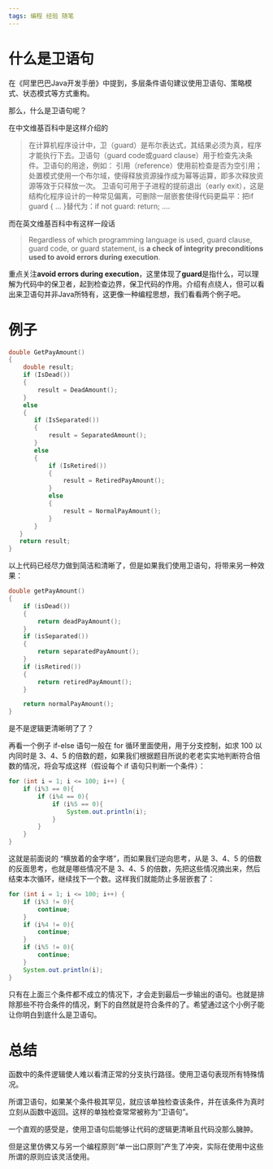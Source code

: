 ```yaml
---
tags: 编程 经验 随笔
---
```




# 什么是卫语句

在《阿里巴巴Java开发手册》中提到，多层条件语句建议使用卫语句、策略模式、状态模式等方式重构。

那么，什么是卫语句呢？

在中文维基百科中是这样介绍的
> 在计算机程序设计中，卫（guard）是布尔表达式，其结果必须为真，程序才能执行下去。卫语句（guard code或guard clause）用于检查先决条件。卫语句的用途，例如：
> 引用（reference）使用前检查是否为空引用；
> 处置模式使用一个布尔域，使得释放资源操作成为幂等运算，即多次释放资源等效于只释放一次。
> 卫语句可用于子进程的提前退出（early exit），这是结构化程序设计的一种常见偏离，可删除一层嵌套使得代码更扁平：把if guard { ... }替代为：if not guard: return; ....

而在英文维基百科中有这样一段话
> Regardless of which programming language is used, guard clause, guard code, or guard statement, is **a check of integrity preconditions used to avoid errors during execution**.

重点关注**avoid errors during execution**，这里体现了**guard**是指什么，可以理解为代码中的保卫者，起到检查边界，保卫代码的作用。介绍有点绕人，但可以看出来卫语句并非Java所特有，这更像一种编程思想，我们看看两个例子吧。
# 例子
```c
double GetPayAmount()
{
    double result;
    if (IsDead())
    {
        result = DeadAmount();
    }
	else
    {
       if (IsSeparated())
       {
           result = SeparatedAmount();
       }
       else
       {
           if (IsRetired())
           {
               result = RetiredPayAmount();
           }
           else
           {
               result = NormalPayAmount();
           }
       }
   }
   return result;
}
```
以上代码已经尽力做到简洁和清晰了，但是如果我们使用卫语句，将带来另一种效果：
```c
double getPayAmount()
{
    if (isDead())
    {
        return deadPayAmount();
    }
    if (isSeparated())
    {
        return separatedPayAmount();
    }
    if (isRetired())
    {
        return retiredPayAmount();
    }

    return normalPayAmount();
}
```
是不是逻辑更清晰明了了？

再看一个例子
if-else 语句一般在 for 循环里面使用，用于分支控制，如求 100 以内同时是 3、4、5 的倍数的题，如果我们根据题目所说的老老实实地判断符合倍数的情况，将会写成这样（假设每个 if 语句只判断一个条件）：
```java
for (int i = 1; i <= 100; i++) {
	if (i%3 == 0){
	    if (i%4 == 0){
	        if (i%5 == 0){
	            System.out.println(i);
	        }
	    }
	}
}
```
这就是前面说的 “横放着的金字塔”，而如果我们逆向思考，从是 3、4、5 的倍数的反面思考，也就是哪些情况不是 3、4、5 的倍数，先把这些情况摘出来，然后结束本次循环，继续找下一个数。这样我们就能防止多层嵌套了：
```java
for (int i = 1; i <= 100; i++) {
	if (i%3 != 0){
	    continue;
	}
	if (i%4 != 0){
	    continue;
	}
	if (i%5 != 0){
	    continue;
	}
	System.out.println(i);
}
```
只有在上面三个条件都不成立的情况下，才会走到最后一步输出的语句。也就是排除那些不符合条件的情况，剩下的自然就是符合条件的了。希望通过这个小例子能让你明白到底什么是卫语句。

# 总结
函数中的条件逻辑使人难以看清正常的分支执行路径。使用卫语句表现所有特殊情况。

所谓卫语句，如果某个条件极其罕见，就应该单独检查该条件，并在该条件为真时立刻从函数中返回。这样的单独检查常常被称为“卫语句”。

一个直观的感受是，使用卫语句后能够让代码的逻辑更清晰且代码没那么臃肿。

但是这里仿佛又与另一个编程原则“单一出口原则”产生了冲突，实际在使用中这些所谓的原则应该灵活使用。